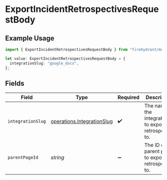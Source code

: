 # ExportIncidentRetrospectivesRequestBody

## Example Usage

```typescript
import { ExportIncidentRetrospectivesRequestBody } from "firehydrant/models/operations";

let value: ExportIncidentRetrospectivesRequestBody = {
  integrationSlug: "google_docs",
};
```

## Fields

| Field                                                                    | Type                                                                     | Required                                                                 | Description                                                              |
| ------------------------------------------------------------------------ | ------------------------------------------------------------------------ | ------------------------------------------------------------------------ | ------------------------------------------------------------------------ |
| `integrationSlug`                                                        | [operations.IntegrationSlug](../../models/operations/integrationslug.md) | :heavy_check_mark:                                                       | The name of the integration to export the retrospective to.              |
| `parentPageId`                                                           | *string*                                                                 | :heavy_minus_sign:                                                       | The ID of the parent page to export the retrospective to.                |
